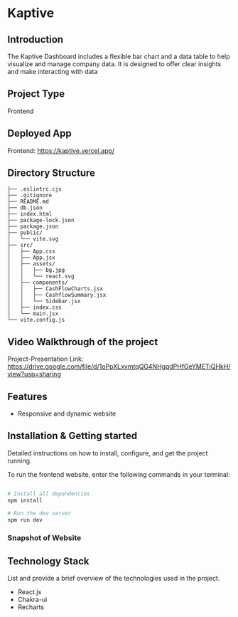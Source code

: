 # Kaptive

## Introduction

The Kaptive Dashboard includes a flexible bar chart and a data table to help visualize and manage company data. It is designed to offer clear insights and make interacting with data

## Project Type

Frontend

## Deployed App

Frontend: https://kaptive.vercel.app/

## Directory Structure

```
├── .eslintrc.cjs
├── .gitignore
├── README.md
├── db.json
├── index.html
├── package-lock.json
├── package.json
├── public/
│   └── vite.svg
├── src/
│   ├── App.css
│   ├── App.jsx
│   ├── assets/
│   │   ├── bg.jpg
│   │   └── react.svg
│   ├── components/
│   │   ├── CashFlowCharts.jsx
│   │   ├── CashflowSummary.jsx
│   │   └── Sidebar.jsx
│   ├── index.css
│   └── main.jsx
└── vite.config.js

```

## Video Walkthrough of the project

Project-Presentation Link: https://drive.google.com/file/d/1oPpXLxvmtqQG4NHgqdPHfGeYMETiQHkH/view?usp=sharing

## Features

- Responsive and dynamic website

## Installation & Getting started

Detailed instructions on how to install, configure, and get the project running.

To run the frontend website, enter the following commands in your terminal:

```bash

# Install all dependencies
npm install

# Run the dev server
npm run dev

```

### Snapshot of Website

## Technology Stack

List and provide a brief overview of the technologies used in the project.

- React.js
- Chakra-ui
- Recharts
